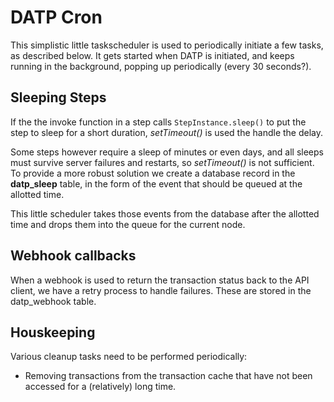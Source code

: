 # DATP Cron
This simplistic little taskscheduler is used to periodically initiate a few tasks, as described below. It gets started when DATP is initiated, and keeps
running in the background, popping up periodically (every 30 seconds?).


## Sleeping Steps
If the the invoke function in a step calls `StepInstance.sleep()` to put the step to sleep for a short duration, _setTimeout()_ is used the handle the delay.

Some steps however require a sleep of minutes or even days, and all sleeps
must survive server failures and restarts, so _setTimeout()_ is not
sufficient. To provide a more robust solution we create a database record
in the **datp_sleep** table, in the form of the event that should be queued at
the allotted time.

This little scheduler takes those events from the database after the
allotted time and drops them into the queue for the current node.

## Webhook callbacks
When a webhook is used to return the transaction status back to the API
client, we have a retry process to handle failures. These are stored in the
datp_webhook table.


## Houskeeping
Various cleanup tasks need to be performed periodically:

* Removing transactions from the transaction cache that have not been
accessed for a (relatively) long time.




